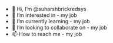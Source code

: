 - 👋 Hi, I’m @suharshbrickredsys
- 👀 I’m interested in - my job
- 🌱 I’m currently learning - my job
- 💞️ I’m looking to collaborate on - my job
- 📫 How to reach me - my job

<!---
suharshbrickredsys/suharshbrickredsys is a ✨ special ✨ repository because its `README.md` (this file) appears on your GitHub profile.
You can click the Preview link to take a look at your changes.
--->
